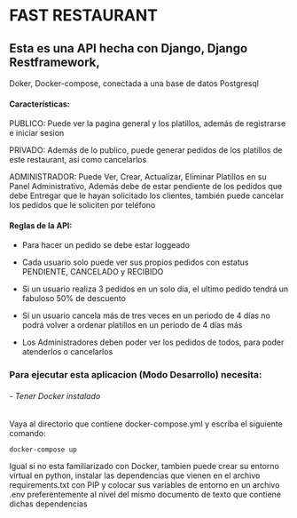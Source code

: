 # FAST RESTAURANT

## Esta es una API hecha con Django, Django Restframework,
Doker, Docker-compose, conectada a una base de datos Postgresql

#### Características:

PUBLICO: Puede ver la pagina general y los platillos, además de registrarse e iniciar sesion

PRIVADO: Además de lo publico, puede generar pedidos de los platillos de este restaurant, así como cancelarlos

ADMINISTRADOR: Puede Ver, Crear, Actualizar, Eliminar Platillos en su Panel Administrativo, Además debe de estar
pendiente de los pedidos que debe Entregar que le hayan solicitado los clientes,
también puede cancelar los pedidos que le soliciten por teléfono

#### Reglas de la API:

- Para hacer un pedido se debe estar loggeado

- Cada usuario solo puede ver sus propios pedidos con estatus PENDIENTE, CANCELADO y RECIBIDO

- Si un usuario realiza 3 pedidos en un solo día, el ultimo pedido tendrá un fabuloso 50% de descuento

- Si un usuario cancela más de tres veces en un periodo de 4 días no podrá volver
a ordenar platillos en un periodo de 4 días más

- Los Administradores deben poder ver los pedidos de todos, para poder atenderlos o cancelarlos

### Para ejecutar esta aplicacion (Modo Desarrollo) necesita:

###### - Tener Docker instalado

Vaya al directorio que contiene docker-compose.yml y escriba el siguiente comando:

`docker-compose up`

Igual si no esta familiarizado con Docker, tambien puede crear su entorno virtual en python, instalar las dependencias
que vienen en el archivo requirements.txt con PIP y colocar sus variables de entorno en un archivo .env preferentemente
al nivel del mismo documento de texto que contiene dichas dependencias



